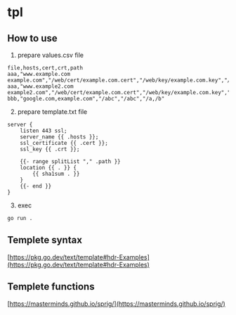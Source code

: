 # tpl

## How to use
1. prepare values.csv file
```csv
file,hosts,cert,crt,path
aaa,"www.example.com example.com","/web/cert/example.com.cert","/web/key/example.com.key","/a,/b"
aaa,"www.example2.com example2.com","/web/cert/example.com.cert","/web/key/example.com.key","/a"
bbb,"google.com,example.com","/abc","/abc","/a,/b"
```
2. prepare template.txt file
```
server {
    listen 443 ssl;
    server_name {{ .hosts }};
    ssl_certificate {{ .cert }};
    ssl_key {{ .crt }};

    {{- range splitList "," .path }}
    location {{ . }} {
        {{ sha1sum . }}
    }
    {{- end }}
}

```
3. exec
```bash
go run .
```

## Templete syntax
[https://pkg.go.dev/text/template#hdr-Examples](https://pkg.go.dev/text/template#hdr-Examples)

## Templete functions
[https://masterminds.github.io/sprig/](https://masterminds.github.io/sprig/)